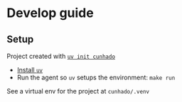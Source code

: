 # Develop guide

## Setup

Project created with [`uv init cunhado`](https://docs.astral.sh/uv/guides/projects/)

- [Install `uv`](https://docs.astral.sh/uv/getting-started/installation/)
- Run the agent so `uv` setups the environment: `make run`

See a virtual env for the project at `cunhado/.venv`